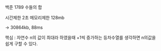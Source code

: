 백준 1789 수들의 합

시간제한 2초 메모리제한 128mb

-> 30864kb, 88ms

핵심 : 자연수 n의 값이 최대라 하였을때 +1씩 증가하는 등차수열를 생각하면 n의값을 쉽게 구할 수 있다.
